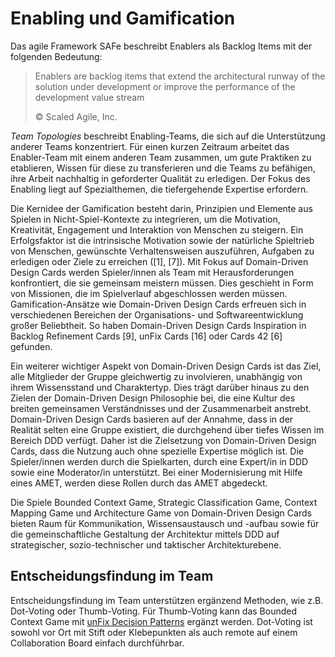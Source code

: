 # Enabling und Gamification

Das agile Framework SAFe beschreibt Enablers als Backlog Items mit der folgenden Bedeutung:
> Enablers are backlog items that extend the architectural runway of the solution under development or improve the performance of the development value stream
>
> © Scaled Agile, Inc.

_Team Topologies_ beschreibt Enabling-Teams, die sich auf die Unterstützung anderer Teams konzentriert.
Für einen kurzen Zeitraum arbeitet das Enabler-Team mit einem anderen Team zusammen, um gute Praktiken zu etablieren,
Wissen für diese zu transferieren und die Teams zu befähigen, ihre Arbeit nachhaltig in geforderter Qualität zu erledigen.
Der Fokus des Enabling liegt auf Spezialthemen, die tiefergehende Expertise erfordern.


Die Kernidee der Gamification besteht darin, Prinzipien und Elemente aus Spielen in Nicht-Spiel-Kontexte zu integrieren, um die Motivation, Kreativität, Engagement und Interaktion von Menschen zu steigern. Ein Erfolgsfaktor ist die intrinsische Motivation sowie der natürliche Spieltrieb von Menschen, gewünschte Verhaltensweisen auszuführen, Aufgaben zu erledigen oder Ziele zu erreichen ([1], [7]). Mit Fokus auf Domain-Driven Design Cards werden Spieler/innen als Team mit Herausforderungen konfrontiert, die sie gemeinsam meistern müssen. Dies geschieht in Form von Missionen, die im Spielverlauf abgeschlossen werden müssen. Gamification-Ansätze wie Domain-Driven Design Cards erfreuen sich in verschiedenen Bereichen der Organisations- und Softwareentwicklung großer Beliebtheit. So haben Domain-Driven Design Cards Inspiration in Backlog Refinement Cards [9], unFix Cards [16] oder Cards 42 [6] gefunden.

Ein weiterer wichtiger Aspekt von Domain-Driven Design Cards ist das Ziel, alle Mitglieder der Gruppe gleichwertig zu involvieren, unabhängig von ihrem Wissensstand und Charaktertyp. Dies trägt darüber hinaus zu den Zielen der Domain-Driven Design Philosophie bei, die eine Kultur des breiten gemeinsamen Verständnisses und der Zusammenarbeit anstrebt. Domain-Driven Design Cards basieren auf der Annahme, dass in der Realität selten eine Gruppe existiert, die durchgehend über tiefes Wissen im Bereich DDD verfügt. Daher ist die Zielsetzung von Domain-Driven Design Cards, dass die Nutzung auch ohne spezielle Expertise möglich ist. Die Spieler/innen werden durch die Spielkarten, durch eine Expert/in in DDD sowie eine Moderator/in unterstützt. Bei einer Modernisierung mit Hilfe eines AMET, werden diese Rollen durch das AMET abgedeckt.

Die Spiele Bounded Context Game, Strategic Classification Game, Context Mapping Game und Architecture Game von Domain-Driven Design Cards bieten Raum für Kommunikation, Wissensaustausch und -aufbau sowie für die gemeinschaftliche Gestaltung der Architektur mittels DDD auf strategischer, sozio-technischer und taktischer Architekturebene.

## Entscheidungsfindung im Team

Entscheidungsfindung im Team unterstützen ergänzend Methoden, wie z.B. Dot-Voting oder Thumb-Voting.
Für Thumb-Voting kann das Bounded Context Game mit [unFix Decision Patterns](https://unfix.com/decision-patterns) ergänzt werden.
Dot-Voting ist sowohl vor Ort mit Stift oder Klebepunkten als auch remote auf einem Collaboration Board einfach durchführbar.
